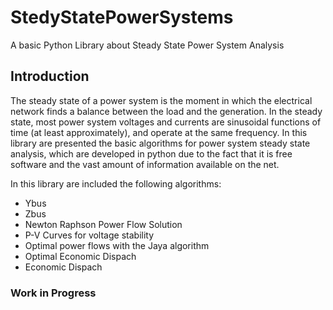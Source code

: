 # StedyStatePowerSystems
A basic Python Library about Steady State Power System Analysis
## Introduction
The steady state of a power system is the moment in which the electrical network finds a balance between the load and the generation. In the steady state, most power system voltages and currents are sinusoidal functions of time (at least approximately), and operate at the same frequency.
In this library are presented the basic algorithms for power system steady state analysis, which are developed in python due to the fact that it is free software and the vast amount of information available on the net. 

In this library are included the following algorithms:
- Ybus
- Zbus
- Newton Raphson Power Flow Solution
- P-V Curves for voltage stability
- Optimal power flows with the Jaya algorithm
- Optimal Economic Dispach
- Economic Dispach


### Work in Progress
